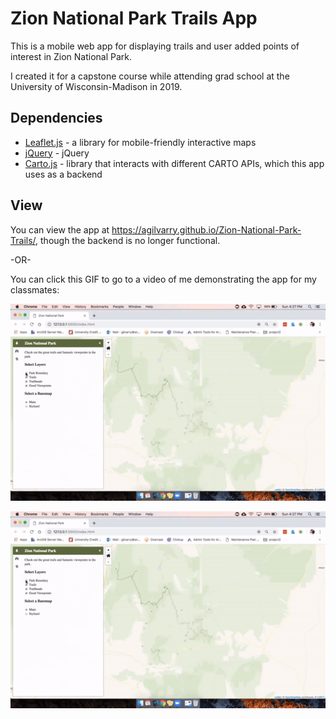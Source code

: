 # Zion National Park Trails App

This is a mobile web app for displaying trails and user added points of interest in Zion National Park.

I created it for a capstone course while attending grad school at the University of Wisconsin-Madison in 2019.



## Dependencies

* [Leaflet.js](https://leafletjs.com/) - a library for mobile-friendly interactive maps
* [jQuery](https://jquery.com/) - jQuery
* [Carto.js](https://carto.com/developers/carto-js/v3/) - library that interacts with different CARTO APIs, which this app uses as a backend


## View

You can view the app at https://agilvarry.github.io/Zion-National-Park-Trails/, though the backend is no longer functional.

-OR-

You can click this GIF to go to a video of me demonstrating the app for my classmates:

[![SC2 Video](img/Geog777_Project_2_Demonstration.gif)](https://www.youtube.com/watch?v=pbKZuRzm1hE)

[![SC2 Video](img/Geog777_Project_2_Demonstration.gif)](https://www.youtube.com/watch?v=--b-9HrKK6w)
